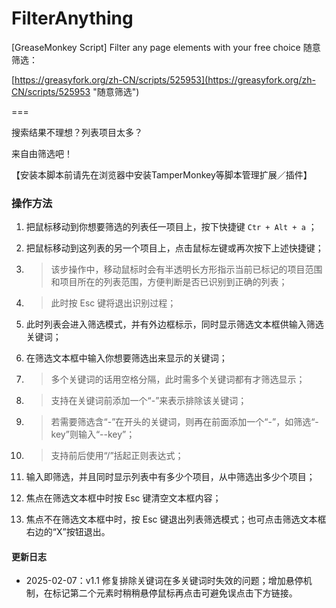 # FilterAnything
[GreaseMonkey Script] Filter any page elements with your free choice
随意筛选：

[https://greasyfork.org/zh-CN/scripts/525953](https://greasyfork.org/zh-CN/scripts/525953 "随意筛选")

===

搜索结果不理想？列表项目太多？

来自由筛选吧！

【安装本脚本前请先在浏览器中安装TamperMonkey等脚本管理扩展／插件】

### 操作方法

1. 把鼠标移动到你想要筛选的列表任一项目上，按下快捷键 `Ctr + Alt + a` ；
  
2. 把鼠标移动到这列表的另一个项目上，点击鼠标左键或再次按下上述快捷键；
  
  1. >该步操作中，移动鼠标时会有半透明长方形指示当前已标记的项目范围和项目所在的列表范围，方便判断是否已识别到正确的列表；
  1. >此时按 Esc 键将退出识别过程；

3. 此时列表会进入筛选模式，并有外边框标示，同时显示筛选文本框供输入筛选关键词；
  
4. 在筛选文本框中输入你想要筛选出来显示的关键词；  
  1. >多个关键词的话用空格分隔，此时需多个关键词都有才筛选显示；    
  1. >支持在关键词前添加一个“-”来表示排除该关键词；    
  1. >若需要筛选含“-”在开头的关键词，则再在前面添加一个“-”，如筛选“-key”则输入“--key”；    
  1. >支持前后使用“/”括起正则表达式；
    
5. 输入即筛选，并且同时显示列表中有多少个项目，从中筛选出多少个项目；
  
6. 焦点在筛选文本框中时按 Esc 键清空文本框内容；
  
7. 焦点不在筛选文本框中时，按 Esc 键退出列表筛选模式；也可点击筛选文本框右边的“X”按钮退出。



#### 更新日志

- 2025-02-07：v1.1 修复排除关键词在多关键词时失效的问题；增加悬停机制，在标记第二个元素时稍稍悬停鼠标再点击可避免误点击下方链接。
